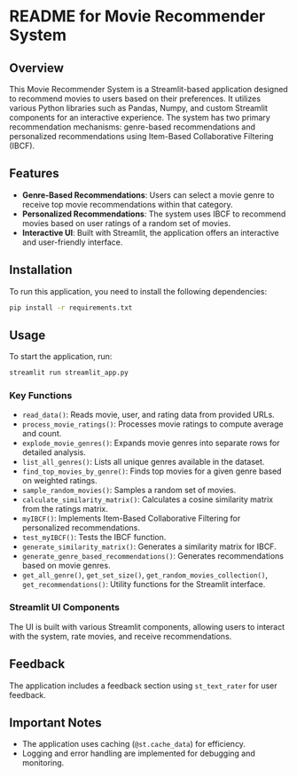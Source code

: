 # README for Movie Recommender System

## Overview
This Movie Recommender System is a Streamlit-based application designed to recommend movies to users based on their preferences. It utilizes various Python libraries such as Pandas, Numpy, and custom Streamlit components for an interactive experience. The system has two primary recommendation mechanisms: genre-based recommendations and personalized recommendations using Item-Based Collaborative Filtering (IBCF).

## Features
- **Genre-Based Recommendations**: Users can select a movie genre to receive top movie recommendations within that category.
- **Personalized Recommendations**: The system uses IBCF to recommend movies based on user ratings of a random set of movies.
- **Interactive UI**: Built with Streamlit, the application offers an interactive and user-friendly interface.

## Installation
To run this application, you need to install the following dependencies:
```bash
pip install -r requirements.txt
```

## Usage
To start the application, run:
```bash
streamlit run streamlit_app.py
```

### Key Functions
- `read_data()`: Reads movie, user, and rating data from provided URLs.
- `process_movie_ratings()`: Processes movie ratings to compute average and count.
- `explode_movie_genres()`: Expands movie genres into separate rows for detailed analysis.
- `list_all_genres()`: Lists all unique genres available in the dataset.
- `find_top_movies_by_genre()`: Finds top movies for a given genre based on weighted ratings.
- `sample_random_movies()`: Samples a random set of movies.
- `calculate_similarity_matrix()`: Calculates a cosine similarity matrix from the ratings matrix.
- `myIBCF()`: Implements Item-Based Collaborative Filtering for personalized recommendations.
- `test_myIBCF()`: Tests the IBCF function.
- `generate_similarity_matrix()`: Generates a similarity matrix for IBCF.
- `generate_genre_based_recommendations()`: Generates recommendations based on movie genres.
- `get_all_genre()`, `get_set_size()`, `get_random_movies_collection()`, `get_recommendations()`: Utility functions for the Streamlit interface.

### Streamlit UI Components
The UI is built with various Streamlit components, allowing users to interact with the system, rate movies, and receive recommendations.

## Feedback
The application includes a feedback section using `st_text_rater` for user feedback.

## Important Notes
- The application uses caching (`@st.cache_data`) for efficiency.
- Logging and error handling are implemented for debugging and monitoring.
